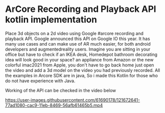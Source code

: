 # ArCore Recording and Playback API kotlin implementation
Place 3d objects on a 2d video using Google #arcore recording and playback API. Google announced this API on  Google IO this year. It has many use cases and can make use of AR much easier, for both android developers and augmentedreality users. Imagine you are sitting in your office but have to check if an IKEA desk, Homedepot bathroom decorating idea will look good in your space? an appliance from Amazon or the new colorful imac2021 from Apple, you don't have to go back home just open the video and add a 3d model on the video you had previously recorded. All the examples in Arcore SDK are in java, So i made this Kotlin for those who do not have experience with Java.

Working of the API can be checked in the video below

https://user-images.githubusercontent.com/61690178/121672641-77ad1080-cac9-11eb-8469-56afb61465b5.mp4


